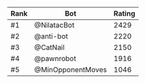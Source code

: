 Rank|Bot|Rating
---|---|---
#1|@NilatacBot|2429
#2|@anti-bot|2220
#3|@CatNail|2150
#4|@pawnrobot|1916
#5|@MinOpponentMoves|1046
